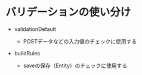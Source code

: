 # バリデーションの使い分け

- validationDefault
  - POSTデータなどの入力値のチェックに使用する

- buildRules
  - saveの保存（Entity）のチェックに使用する
